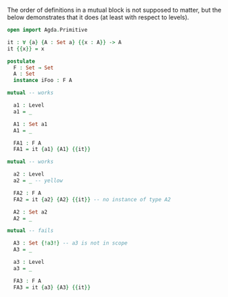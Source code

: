 The order of definitions in a mutual block is not supposed to matter, but the below demonstrates that it does (at least with respect to levels).

```agda
open import Agda.Primitive

it : ∀ {a} {A : Set a} {{x : A}} -> A
it {{x}} = x

postulate
  F : Set → Set
  A : Set
  instance iFoo : F A

mutual -- works

  a1 : Level
  a1 = _

  A1 : Set a1
  A1 = _

  FA1 : F A
  FA1 = it {a1} {A1} {{it}}

mutual -- works

  a2 : Level
  a2 = _ -- yellow

  FA2 : F A
  FA2 = it {a2} {A2} {{it}} -- no instance of type A2

  A2 : Set a2
  A2 = _

mutual -- fails

  A3 : Set {!a3!} -- a3 is not in scope
  A3 = _

  a3 : Level
  a3 = _

  FA3 : F A
  FA3 = it {a3} {A3} {{it}}
```
